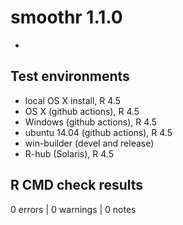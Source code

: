 # smoothr 1.1.0

- 

## Test environments

- local OS X install, R 4.5
- OS X (github actions), R 4.5
- Windows (github actions), R 4.5
- ubuntu 14.04 (github actions), R 4.5
- win-builder (devel and release)
- R-hub (Solaris), R 4.5

## R CMD check results

0 errors | 0 warnings | 0 notes

